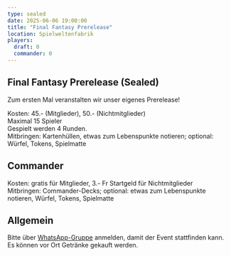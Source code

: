 ```yaml
---
type: sealed
date: 2025-06-06 19:00:00
title: "Final Fantasy Prerelease"
location: Spielweltenfabrik
players:
  draft: 0
  commander: 0
---
```

## Final Fantasy Prerelease (Sealed)
Zum ersten Mal veranstalten wir unser eigenes Prerelease!

Kosten: 45.- (Mitglieder), 50.- (Nichtmitglieder) \
Maximal 15 Spieler \
Gespielt werden 4 Runden. \
Mitbringen: Kartenhüllen, etwas zum Lebenspunkte notieren; optional: Würfel, Tokens, Spielmatte

## Commander
Kosten: gratis für Mitglieder, 3.- Fr Startgeld für Nichtmitglieder \
Mitbringen: Commander-Decks; optional: etwas zum Lebenspunkte notieren, Würfel, Tokens, Spielmatte

## Allgemein
Bitte über [WhatsApp-Gruppe](https://chat.whatsapp.com/HQ7IINFrZB63esDNRqsIUw) anmelden, damit der Event stattfinden kann. \
Es können vor Ort Getränke gekauft werden.

